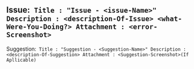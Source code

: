 
Issue:```
      Title : "Issue - <issue-Name>"
Description : <description-Of-Issue> <what-Were-You-Doing?>
 Attachment : <error-Screenshot>```
----------
Suggestion:```
      Title : "Suggestion - <Suggestion-Name>"
Description : <description-Of-Suggestion>
 Attachment : <Suggestion-Screenshot>(If Apllicable)```
